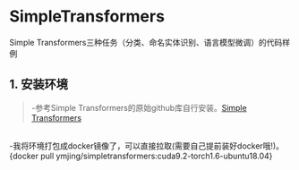 # SimpleTransformers
Simple Transformers三种任务（分类、命名实体识别、语言模型微调）的代码样例

## 1. 安装环境

> -参考Simple Transformers的原始github库自行安装。[Simple Transformers](https://github.com/ThilinaRajapakse/simpletransformers)
<br>
-我将环境打包成docker镜像了，可以直接拉取(需要自己提前装好docker哦!)。{docker pull ymjing/simpletransformers:cuda9.2-torch1.6-ubuntu18.04}




